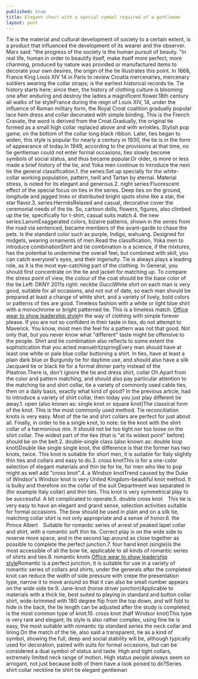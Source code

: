 ```yaml
---
published: true
title: Elegant chest with a special symbol required of a gentleman
layout: post
---
```

Tie is the material and cultural development of society to a certain extent, is a product that influenced the development of its wearer and the observer. Marx said: \"the progress of the society is the human pursuit of beauty. \"In real life, human in order to beautify itself, make itself more perfect, more charming, produced by nature was provided or manufactured items to decorate your own desires, the origin of the tie illustrates this point. In 1668, France King Louis XIV 14 in Paris to review Croatia mercenaries, mercenary soldiers wearing the collar straps; is the earliest historical records tie. Tie history starts here; since then, the history of clothing culture is blooming one after enduring and destroy the ladies a magnificent flower.18th century all walks of tie styleFrance during the reign of Louis XIV, 14, under the influence of Roman military form, the Royal Croat coalition gradually popular lace hem dress and collar decorated with simple binding. This is the French Cravate, the word is derived from the Croat.Gradually, the original tie formed as a small high collar replaced above and with wrinkles. Stylish pop game, on the bottom of the collar long black ribbon. Later, ties began to widen, this style is popular for nearly a century in 1930, the tie is in the form of appearance of today.In 1949, according to the provisions at that time, no tie gentleman could not enter formal occasions, ties slowly become symbols of social status, and thus became popular.Or older, is more or less made a brief history of the tie, and Yoka men continue to introduce the next tie the general classification.1. the series:Set up specially for the white-collar working population, pattern, twill and Tartan by eternal. Material stress, is noted for its elegant and generous.2. night series:Fluorescent effect of the special focus on ties in the series. Deep ties on the ground, longitude and jagged lines or distributed bright spots shine like a star, the star flavor.3. series:HermèsRelaxed and casual, decorative cover the ceremonial needs of the tie. So, cartoon dolls, flowers, figures, also climbed up the tie, specifically for t-shirt, casual suits match.4. the new series:LanvinExaggerated colors, bizarre patterns, shown in the series from the road via sentenced, became members of the avant-garde to chase the pets. Is the standard color such as purple, Indigo, wahuang. Designed for midgets, wearing ornaments of men.Read the classification, Yoka men to introduce combinationShirt and tie combination is a science, if the mixtures, has the potential to undermine the overall feel, but combined with skill, you can catch everyone\'s eyes, and their ingenuity. Tie is always plays a leading role, as it is the most eye-catching part of the clothing. In General, you should first concentrate on the tie and jacket for matching up. To compare the stress point of view, the colour of the coat should be the base color of the tie.Left: DKNY 2011s right: necktie GucciWhite shirt on each man is very good, suitable for all occasions, and not out of date, so each man should be prepared at least a change of white shirt, and a variety of lively, bold colors or patterns of ties are good. Timeless fashion with a white or light blue shirt with a monochrome or bright patterned tie. This is a timeless match. [Office wear to show leadership style](http://kenzo.bravesites.com/entries/general/office-wear-to-show-leadership-style)In the way of clothing with simple forever please. If you are not so confident in their taste in ties, do not attempt to Maverick. You know, most men the feel for a pattern was not that good. Not only that, but you never know what \"different\" taste might be offensive to the people. Shirt and tie combination also reflects to some extent the sophistication that you acted.manuelritzspringEvery man should have at least one white or pale blue collar buttoning a shirt. In ties, have at least a plain dark blue or Burgundy tie for daytime use, and should also have a silk Jacquard tie or black tie for a formal dinner party instead of the Plastron.There is, don\'t ignore the tie and dress shirt, collar Oh.Apart from the color and pattern matching, and should also pay particular attention to the matching tie and shirt collar, tie a variety of commonly used cable ties, then on a daily basis, exactly what kind of good? In the previous article, had to introduce a variety of shirt collar, then today you just play different tie away.1. open (also known as: single knot or square knot)The classical form of the knot. This is the most commonly used method. Tie reconciliation knots is very easy. Most of the tie and shirt collars are perfect for just about all. Finally, in order to tie a single knot, to note: tie the knot with the shirt collar of a harmonious mix. It should not be too tight nor too loose on the shirt collar. The widest part of the ties (that is \"at its widest point\" before) should be on the belt.2. double-single class (also known as: double loop knot)Double like single single knot, the difference is that the former has two knots, twice. This knot is suitable for short men, it is suitable for Italy slightly thin ties and collars and easy to do.3. cross knotThis is for a one-color selection of elegant materials and thin tie for tie, for men who like to pop might as well add \"cross knot\".4. a Windsor knotTrend caused by the Duke of Windsor\'s Windsor knot is very United Kingdom-beautiful knot method. It is bulky and therefore on the collar of the suit Department was separated in (for example Italy collar) and thin ties. This knot is very symmetrical play to be successful. A bit complicated to operate.5. double cross knot　This tie is very easy to have an elegant and grand sense, selection activities suitable for formal occasions. The bow should be used in plain and on a silk tie, matching collar shirt is not only appropriate and a sense of honor.6. the Prince Albert　Suitable for romantic series of arrest of peaked lapel collar and shirt, with a romantic soft thin tie. Correct play is on the wide side to reserve more space, and in the second lap around as close together as possible to complete the perfect junction.7. four hand knot (single)Is the most accessible of all the bow tie, applicable to all kinds of romantic series of shirts and ties.8. romantic knots [Office wear to show leadership style](http://kenzo.bravesites.com/entries/general/office-wear-to-show-leadership-style)Romantic is a perfect junction, it is suitable for use in a variety of romantic series of collars and shirts, under the generals after the completed knot can reduce the width of side pressure with crepe the presentation type, narrow it to move around so that it can also be small number appears on the wide side tie.9. Jane-knot (horse driver junction)Applicable to materials with a thick tie, best suited to playing in standard and button collar shirt, wide-brimmed with 180 degree flip from the top down, and will fold to hide in the back, the tie length can be adjusted after the study is completed, is the most common type of knot.10. cross knot (half Windsor knot)This type is very rare and elegant, its style is also rather complex, using fine tie is easy, the most suitable with romantic tip standard series the neck collar and lining.On the match of the tie, also said a transparent, tie as a kind of symbol, showing the full, deep and social stability will be, although typically used for decoration, paired with suits for formal occasions, but can be considered a dual symbol of status and taste. High and tight collars, extremely limited neck range of motion. High status people always seem so arrogant, not just because both of them have a look poised to do?Series shirt collar neckline tie shirt tie elegant gentleman